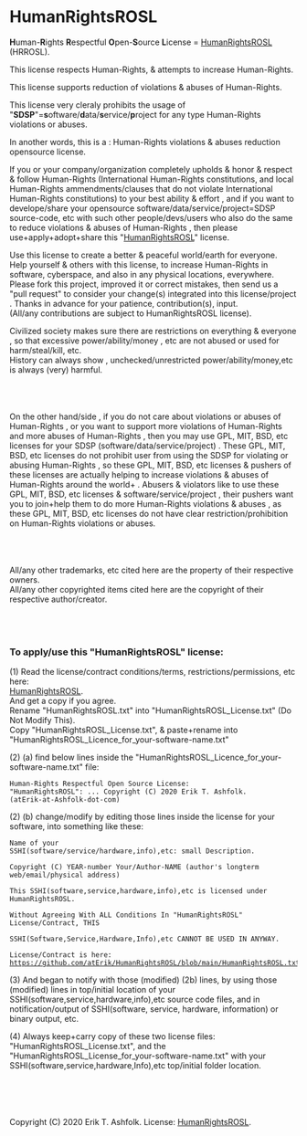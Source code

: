 <h1>HumanRightsROSL</h1>
<b>H</b>uman-<b>R</b>ights <b>R</b>espectful <b>O</b>pen-<b>S</b>ource <b>L</b>icense = <a href="HumanRightsROSL.txt">HumanRightsROSL</a> (HRROSL).  
<br />

This license respects Human-Rights, & attempts to increase Human-Rights.  

This license supports reduction of violations & abuses of Human-Rights.  

This license very cleraly prohibits the usage of "<b>SDSP</b>"=<b>s</b>oftware/<b>d</b>ata/<b>s</b>ervice/<b>p</b>roject for any type Human-Rights violations or abuses.  

In another words, this is a : Human-Rights violations & abuses reduction opensource license.  

If you or your company/organization completely upholds & honor & respect & follow Human-Rights (International Human-Rights constitutions, and local Human-Rights ammendments/clauses that do not violate International Human-Rights constitutions) to your best ability & effort , and if you want to develope/share your opensource software/data/service/project=SDSP source-code, etc with such other people/devs/users who also do the same to reduce violations & abuses of Human-Rights , then please use+apply+adopt+share this "<a href="HumanRightsROSL.txt">HumanRightsROSL</a>" license.  

Use this license to create a better & peaceful world/earth for everyone.  
Help yourself & others with this license, to increase Human-Rights in software, cyberspace, and also in any physical locations, everywhere.  
Please fork this project, improved it or correct mistakes, then send us a "pull request" to consider your change(s) integrated into this license/project . Thanks in advance for your patience, contribution(s), input.  
(All/any contributions are subject to HumanRightsROSL license).  

Civilized society makes sure there are restrictions on everything & everyone , so that excessive power/ability/money , etc are not abused or used for harm/steal/kill, etc.  
History can always show , unchecked/unrestricted power/ability/money,etc is always (very) harmful.  
<br />
<br />
<br />

On the other hand/side , if you do not care about violations or abuses of Human-Rights , or you want to support more violations of Human-Rights and more abuses of Human-Rights , then you may use GPL, MIT, BSD, etc licenses for your SDSP (software/data/service/project) . These GPL, MIT, BSD, etc licenses do not prohibit user from using the SDSP for violating or abusing Human-Rights , so these GPL, MIT, BSD, etc licenses & pushers of these licenses are actually helping to increase violations & abuses of Human-Rights around the world+ . Abusers & violators like to use these GPL, MIT, BSD, etc licenses & software/service/project , their pushers want you to join+help them to do more Human-Rights violations & abuses , as these GPL, MIT, BSD, etc licenses do not have clear restriction/prohibition on Human-Rights violations or abuses.  
<br />
<br />
<br />

All/any other trademarks, etc cited here are the property of their respective owners.  
All/any other copyrighted items cited here are the copyright of their respective author/creator.  
<br />
<br />
<br />

<h3> To apply/use this "HumanRightsROSL" license:</h3>

(1) Read the license/contract conditions/terms, restrictions/permissions, etc here:  
<a href="HumanRightsROSL.txt">HumanRightsROSL</a>.  
And get a copy if you agree.  
Rename "HumanRightsROSL.txt" into "HumanRightsROSL_License.txt" (Do Not Modify This).  
Copy "HumanRightsROSL_License.txt", & paste+rename into "HumanRightsROSL_Licence_for_your-software-name.txt"  

(2) (a) find below lines inside the "HumanRightsROSL_Licence_for_your-software-name.txt" file:<pre><code>Human-Rights Respectful Open Source License: "HumanRightsROSL": ...
Copyright (C) 2020 Erik T. Ashfolk. (atErik-at-Ashfolk-dot-com)</code></pre>

(2) (b) change/modify by editing those lines inside the license for your software, into something like these:<pre><code>Name of your SSHI(software/service/hardware,info),etc: small Description.  
Copyright (C) YEAR-number Your/Author-NAME (author's longterm web/email/physical address)  
This SSHI(software,service,hardware,info),etc is licensed under HumanRightsROSL.  
Without Agreeing With ALL Conditions In "HumanRightsROSL" License/Contract, THIS  
SSHI(Software,Service,Hardware,Info),etc CANNOT BE USED IN ANYWAY.  
License/Contract is here: https://github.com/atErik/HumanRightsROSL/blob/main/HumanRightsROSL.txt</code></pre>

(3) And began to notify with those (modified) (2b) lines, by using those (modified) lines in top/initial location of your SSHI(software,service,hardware,info),etc source code files, and in notification/output of SSHI(software, service, hardware, information) or binary output, etc.  

(4) Always keep+carry copy of these two license files: "HumanRightsROSL_License.txt", and the "HumanRightsROSL_License_for_your-software-name.txt" with your SSHI(software,service,hardware,Info),etc top/initial folder location.  
<br />
<br />
<br />
<br />

Copyright (C) 2020 Erik T. Ashfolk. License: <a href="HumanRightsROSL.txt">HumanRightsROSL</a>.
